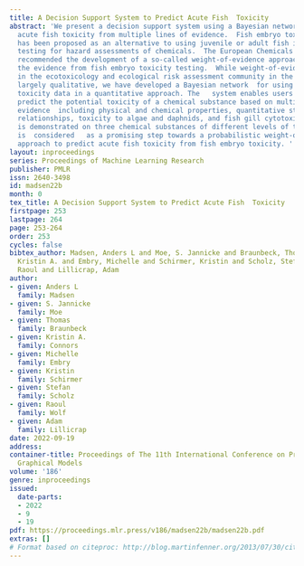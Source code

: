 ```yaml
---
title: A Decision Support System to Predict Acute Fish  Toxicity
abstract: 'We present a decision support system using a Bayesian network to predict
  acute fish toxicity from multiple lines of evidence.  Fish embryo toxicity testing
  has been proposed as an alternative to using juvenile or adult fish in acute toxicity
  testing for hazard assessments of chemicals.  The European Chemicals Agency has
  recommended the development of a so-called weight-of-evidence approach for strengthening
  the evidence from fish embryo toxicity testing.  While weight-of-evidence approaches
  in the ecotoxicology and ecological risk assessment community in the past have been
  largely qualitative, we have developed a Bayesian network  for using fish embryo
  toxicity data in a quantitative approach. The   system enables users to efficiently
  predict the potential toxicity of a chemical substance based on multiple types of
  evidence  including physical and chemical properties, quantitative structure-activity
  relationships, toxicity to algae and daphnids, and fish gill cytotoxicity.   The   system
  is demonstrated on three chemical substances of different levels of toxicity.    It
  is  considered   as a promising step towards a probabilistic weight-of-evidence
  approach to predict acute fish toxicity from fish embryo toxicity. '
layout: inproceedings
series: Proceedings of Machine Learning Research
publisher: PMLR
issn: 2640-3498
id: madsen22b
month: 0
tex_title: A Decision Support System to Predict Acute Fish  Toxicity
firstpage: 253
lastpage: 264
page: 253-264
order: 253
cycles: false
bibtex_author: Madsen, Anders L and Moe, S. Jannicke and Braunbeck, Thomas and Connors,
  Kristin A. and Embry, Michelle and Schirmer, Kristin and Scholz, Stefan and Wolf,
  Raoul and Lillicrap, Adam
author:
- given: Anders L
  family: Madsen
- given: S. Jannicke
  family: Moe
- given: Thomas
  family: Braunbeck
- given: Kristin A.
  family: Connors
- given: Michelle
  family: Embry
- given: Kristin
  family: Schirmer
- given: Stefan
  family: Scholz
- given: Raoul
  family: Wolf
- given: Adam
  family: Lillicrap
date: 2022-09-19
address:
container-title: Proceedings of The 11th International Conference on Probabilistic
  Graphical Models
volume: '186'
genre: inproceedings
issued:
  date-parts:
  - 2022
  - 9
  - 19
pdf: https://proceedings.mlr.press/v186/madsen22b/madsen22b.pdf
extras: []
# Format based on citeproc: http://blog.martinfenner.org/2013/07/30/citeproc-yaml-for-bibliographies/
---
```

